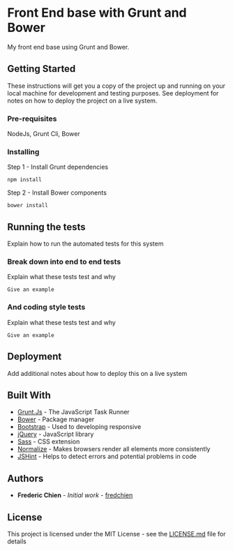 # Front End base with Grunt and Bower

My front end base using Grunt and Bower.

## Getting Started

These instructions will get you a copy of the project up and running on your local machine for development and testing purposes. See deployment for notes on how to deploy the project on a live system.

### Pre-requisites

NodeJs, Grunt Cli, Bower

### Installing

Step 1 - Install Grunt dependencies

```
npm install
```

Step 2 - Install Bower components

```
bower install
```


## Running the tests

Explain how to run the automated tests for this system

### Break down into end to end tests

Explain what these tests test and why

```
Give an example
```

### And coding style tests

Explain what these tests test and why

```
Give an example
```

## Deployment

Add additional notes about how to deploy this on a live system

## Built With

* [Grunt.Js](https://gruntjs.com/) - The JavaScript Task Runner
* [Bower](https://bower.io/) - Package manager
* [Bootstrap](http://getbootstrap.com/) - Used to developing responsive
* [jQuery](https://jquery.com/) - JavaScript library
* [Sass](http://sass-lang.com/) - CSS extension
* [Normalize](https://necolas.github.io/normalize.css/) - Makes browsers render all elements more consistently
* [JSHint](http://jshint.com/) - Helps to detect errors and potential problems in code


## Authors

* **Frederic Chien** - *Initial work* - [fredchien](https://github.com/fredchien)


## License

This project is licensed under the MIT License - see the [LICENSE.md](LICENSE.md) file for details
